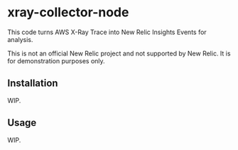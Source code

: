 # xray-collector-node

This code turns AWS X-Ray Trace into New Relic Insights Events for analysis.

This is not an official New Relic project and not supported by New Relic. It is for demonstration purposes only.

## Installation

WIP.

## Usage

WIP.